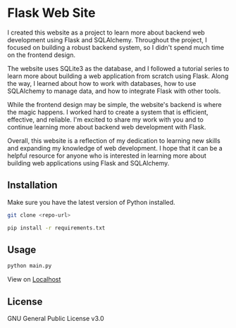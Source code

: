 # Flask Web Site
 I created this website as a project to learn more about backend web development using Flask and SQLAlchemy. Throughout the project, I focused on building a robust backend system, so I didn't spend much time on the frontend design.

The website uses SQLite3 as the database, and I followed a tutorial series to learn more about building a web application from scratch using Flask. Along the way, I learned about how to work with databases, how to use SQLAlchemy to manage data, and how to integrate Flask with other tools.

While the frontend design may be simple, the website's backend is where the magic happens. I worked hard to create a system that is efficient, effective, and reliable. I'm excited to share my work with you and to continue learning more about backend web development with Flask.

Overall, this website is a reflection of my dedication to learning new skills and expanding my knowledge of web development. I hope that it can be a helpful resource for anyone who is interested in learning more about building web applications using Flask and SQLAlchemy. 

## Installation

Make sure you have the latest version of Python installed.

```bash
git clone <repo-url>
```
```bash
pip install -r requirements.txt
```

## Usage

```python
python main.py
```
View on 
[Localhost](http://127.0.0.1:5000)

## License

GNU General Public License v3.0
